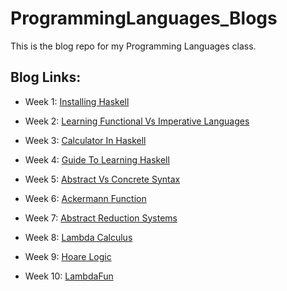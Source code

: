 # ProgrammingLanguages_Blogs
This is the blog repo for my Programming Languages class. 

## Blog Links:
 * Week 1: [Installing Haskell](https://github.com/mamba72/ProgrammingLanguages_Blogs/blob/main/Week_1_InstallingHaskell.md)

 * Week 2: [Learning Functional Vs Imperative Languages](https://github.com/mamba72/ProgrammingLanguages_Blogs/blob/main/Week_2_LearningFunctionalVsImperative.md)

 * Week 3: [Calculator In Haskell](https://github.com/mamba72/ProgrammingLanguages_Blogs/blob/main/Week_3_CalculatorInHaskell.md)

 * Week 4: [Guide To Learning Haskell](https://github.com/mamba72/ProgrammingLanguages_Blogs/blob/main/Week_4_GuideToLearningHaskell.md)

 * Week 5: [Abstract Vs Concrete Syntax](https://github.com/mamba72/ProgrammingLanguages_Blogs/blob/main/Week_5_AbstractVsConcreteSyntax.md)

 * Week 6: [Ackermann Function](https://github.com/mamba72/ProgrammingLanguages_Blogs/blob/main/Week_6_AckermanFunction.md)

 * Week 7: [Abstract Reduction Systems](https://github.com/mamba72/ProgrammingLanguages_Blogs/blob/main/Week_7_ARS.md)

 * Week 8: [Lambda Calculus](https://github.com/mamba72/ProgrammingLanguages_Blogs/blob/main/Week_8_LambdaCalculus.md)

 * Week 9: [Hoare Logic]()

 * Week 10: [LambdaFun]()
